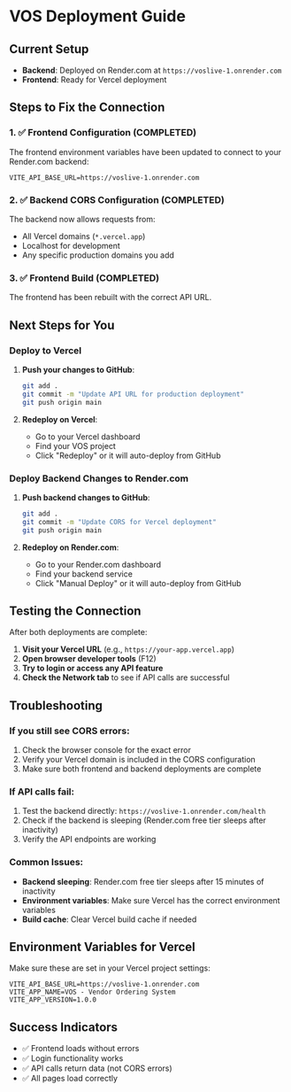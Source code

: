 # VOS Deployment Guide

## Current Setup
- **Backend**: Deployed on Render.com at `https://voslive-1.onrender.com`
- **Frontend**: Ready for Vercel deployment

## Steps to Fix the Connection

### 1. ✅ Frontend Configuration (COMPLETED)
The frontend environment variables have been updated to connect to your Render.com backend:
```
VITE_API_BASE_URL=https://voslive-1.onrender.com
```

### 2. ✅ Backend CORS Configuration (COMPLETED)
The backend now allows requests from:
- All Vercel domains (`*.vercel.app`)
- Localhost for development
- Any specific production domains you add

### 3. ✅ Frontend Build (COMPLETED)
The frontend has been rebuilt with the correct API URL.

## Next Steps for You

### Deploy to Vercel
1. **Push your changes to GitHub**:
   ```bash
   git add .
   git commit -m "Update API URL for production deployment"
   git push origin main
   ```

2. **Redeploy on Vercel**:
   - Go to your Vercel dashboard
   - Find your VOS project
   - Click "Redeploy" or it will auto-deploy from GitHub

### Deploy Backend Changes to Render.com
1. **Push backend changes to GitHub**:
   ```bash
   git add .
   git commit -m "Update CORS for Vercel deployment"
   git push origin main
   ```

2. **Redeploy on Render.com**:
   - Go to your Render.com dashboard
   - Find your backend service
   - Click "Manual Deploy" or it will auto-deploy from GitHub

## Testing the Connection

After both deployments are complete:

1. **Visit your Vercel URL** (e.g., `https://your-app.vercel.app`)
2. **Open browser developer tools** (F12)
3. **Try to login or access any API feature**
4. **Check the Network tab** to see if API calls are successful

## Troubleshooting

### If you still see CORS errors:
1. Check the browser console for the exact error
2. Verify your Vercel domain is included in the CORS configuration
3. Make sure both frontend and backend deployments are complete

### If API calls fail:
1. Test the backend directly: `https://voslive-1.onrender.com/health`
2. Check if the backend is sleeping (Render.com free tier sleeps after inactivity)
3. Verify the API endpoints are working

### Common Issues:
- **Backend sleeping**: Render.com free tier sleeps after 15 minutes of inactivity
- **Environment variables**: Make sure Vercel has the correct environment variables
- **Build cache**: Clear Vercel build cache if needed

## Environment Variables for Vercel

Make sure these are set in your Vercel project settings:
```
VITE_API_BASE_URL=https://voslive-1.onrender.com
VITE_APP_NAME=VOS - Vendor Ordering System
VITE_APP_VERSION=1.0.0
```

## Success Indicators
- ✅ Frontend loads without errors
- ✅ Login functionality works
- ✅ API calls return data (not CORS errors)
- ✅ All pages load correctly